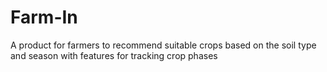 # Farm-In
A product for farmers to recommend suitable crops based on the soil type and season with features for tracking crop phases

